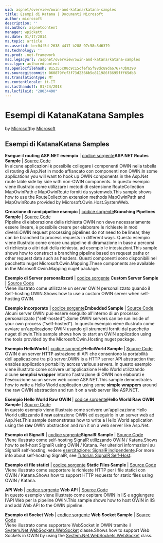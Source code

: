```yaml
---
uid: aspnet/overview/owin-and-katana/katana-samples
title: Esempi di Katana | Documenti Microsoft
author: microsoft
description: ''
ms.author: aspnetcontent
manager: wpickett
ms.date: 01/17/2014
ms.topic: article
ms.assetid: bec04f5d-2638-4417-b288-97c58c8d6379
ms.technology: ''
ms.prod: .net-framework
msc.legacyurl: /aspnet/overview/owin-and-katana/katana-samples
msc.type: authoredcontent
ms.openlocfilehash: 815355c00c9c15cfefa5f98dc89da676743b0390
ms.sourcegitcommit: 060879fcf3f73d2366b5c811986f8695fff65db8
ms.translationtype: MT
ms.contentlocale: it-IT
ms.lasthandoff: 01/24/2018
ms.locfileid: "28034490"
---
```

<a name="katana-samples"></a><span data-ttu-id="6ce99-102">Esempi di Katana</span><span class="sxs-lookup"><span data-stu-id="6ce99-102">Katana Samples</span></span>
====================
<span data-ttu-id="6ce99-103">by [Microsoft](https://github.com/microsoft)</span><span class="sxs-lookup"><span data-stu-id="6ce99-103">by [Microsoft](https://github.com/microsoft)</span></span>

## <a name="katana-samples"></a><span data-ttu-id="6ce99-104">Esempi di Katana</span><span class="sxs-lookup"><span data-stu-id="6ce99-104">Katana Samples</span></span>

<span data-ttu-id="6ce99-105">**Esegue il routing ASP.NET esempio** | [codice sorgente](http://aspnet.codeplex.com/sourcecontrol/latest#Samples/Katana/AspNetRoutes/ReadMe.txt)</span><span class="sxs-lookup"><span data-stu-id="6ce99-105">**ASP.NET Routes Sample** | [Source Code](http://aspnet.codeplex.com/sourcecontrol/latest#Samples/Katana/AspNetRoutes/ReadMe.txt)</span></span>  
<span data-ttu-id="6ce99-106">In alcune applicazioni è possibile collegare i componenti OWIN nella tabella di routing di Asp.Net in modo affiancato con componenti non OWIN.</span><span class="sxs-lookup"><span data-stu-id="6ce99-106">In some applications you will want to hook up OWIN components in the Asp.Net route table side by side with non-OWIN components.</span></span> <span data-ttu-id="6ce99-107">In questo esempio viene illustrato come utilizzare i metodi di estensione RouteCollection MapOwinPath e MapOwinRoute forniti da systemweb.</span><span class="sxs-lookup"><span data-stu-id="6ce99-107">This sample shows how to use the RouteCollection extension methods MapOwinPath and MapOwinRoute provided by Microsoft.Owin.Host.SystemWeb.</span></span>

<span data-ttu-id="6ce99-108">**Creazione di rami pipeline esempio** | [codice sorgente](http://aspnet.codeplex.com/sourcecontrol/latest#Samples/Katana/BranchingPipelines/ReadMe.txt)</span><span class="sxs-lookup"><span data-stu-id="6ce99-108">**Branching Pipelines Sample** | [Source Code](http://aspnet.codeplex.com/sourcecontrol/latest#Samples/Katana/BranchingPipelines/ReadMe.txt)</span></span>  
<span data-ttu-id="6ce99-109">Pipeline di elaborazione della richiesta OWIN non deve necessariamente essere lineare, è possibile creare per elaborare le richieste in modi diversi.</span><span class="sxs-lookup"><span data-stu-id="6ce99-109">OWIN request processing pipelines do not need to be linear, they can be branched to process requests in different ways.</span></span> <span data-ttu-id="6ce99-110">Questo esempio viene illustrato come creare una pipeline di diramazione in base a percorsi di richiesta o altri dati della richiesta, ad esempio le intestazioni.</span><span class="sxs-lookup"><span data-stu-id="6ce99-110">This sample shows how to construct a branching pipeline based on request paths or other request data such as headers.</span></span> <span data-ttu-id="6ce99-111">Questi componenti sono disponibili nel pacchetto nuget Microsoft.Owin.Mapping.</span><span class="sxs-lookup"><span data-stu-id="6ce99-111">These components are available in the Microsoft.Owin.Mapping nuget package.</span></span>

<span data-ttu-id="6ce99-112">**Esempio di Server personalizzati** | [codice sorgente](http://aspnet.codeplex.com/sourcecontrol/latest#Samples/Katana/CustomServer/MyCustomServer/CustomServer.cs) </span><span class="sxs-lookup"><span data-stu-id="6ce99-112">**Custom Server Sample** | [Source Code](http://aspnet.codeplex.com/sourcecontrol/latest#Samples/Katana/CustomServer/MyCustomServer/CustomServer.cs) </span></span>  
<span data-ttu-id="6ce99-113">Viene illustrato come utilizzare un server OWIN personalizzato quando il Self-hosting OWIN.</span><span class="sxs-lookup"><span data-stu-id="6ce99-113">Shows how to use a custom OWIN server when self-hosting OWIN.</span></span>

<span data-ttu-id="6ce99-114">**Esempio incorporato** | [codice sorgente](http://aspnet.codeplex.com/sourcecontrol/latest#Samples/Katana/Embedded/ReadMe.txt)</span><span class="sxs-lookup"><span data-stu-id="6ce99-114">**Embedded Sample** | [Source Code](http://aspnet.codeplex.com/sourcecontrol/latest#Samples/Katana/Embedded/ReadMe.txt)</span></span>  
<span data-ttu-id="6ce99-115">Alcuni server OWIN può essere eseguito all'interno di un processo personalizzato (&quot;self-hosted&quot;).</span><span class="sxs-lookup"><span data-stu-id="6ce99-115">Some OWIN servers can be run inside of your own process (&quot;self-hosted&quot;).</span></span> <span data-ttu-id="6ce99-116">In questo esempio viene illustrato come avviare un'applicazione OWIN usando gli strumenti forniti dal pacchetto nuget di owin.</span><span class="sxs-lookup"><span data-stu-id="6ce99-116">This sample shows how to start an OWIN application using the tools provided by the Microsoft.Owin.Hosting nuget package.</span></span>

<span data-ttu-id="6ce99-117">**Esempio HelloWorld** | [codice sorgente](http://aspnet.codeplex.com/sourcecontrol/latest#Samples/Katana/HelloWorld/ReadMe.txt)</span><span class="sxs-lookup"><span data-stu-id="6ce99-117">**HelloWorld Sample** | [Source Code](http://aspnet.codeplex.com/sourcecontrol/latest#Samples/Katana/HelloWorld/ReadMe.txt)</span></span>  
<span data-ttu-id="6ce99-118">OWIN è un server HTTP astrazione di API che consentono la portabilità dell'applicazione tra più server.</span><span class="sxs-lookup"><span data-stu-id="6ce99-118">OWIN is a HTTP server API abstraction that enables application portability across various servers.</span></span> <span data-ttu-id="6ce99-119">In questo esempio viene illustrato come scrivere un'applicazione Hello World utilizzando alcune **semplici wrapper** intorno l'astrazione di OWIN non elaborati e l'esecuzione su un server web come ASP.NET.</span><span class="sxs-lookup"><span data-stu-id="6ce99-119">This sample demonstrates how to write a Hello World application using some **simple wrappers** around the raw OWIN abstraction and run it on a web server like ASP.NET.</span></span>

<span data-ttu-id="6ce99-120">**Esempio Hello World Raw OWIN** | [codice sorgente](http://aspnet.codeplex.com/sourcecontrol/latest#Samples/Katana/HelloWorldRawOwin/ReadMe.txt)</span><span class="sxs-lookup"><span data-stu-id="6ce99-120">**Hello World Raw OWIN Sample** | [Source Code](http://aspnet.codeplex.com/sourcecontrol/latest#Samples/Katana/HelloWorldRawOwin/ReadMe.txt)</span></span>  
<span data-ttu-id="6ce99-121">In questo esempio viene illustrato come scrivere un'applicazione Hello World utilizzando il **raw** astrazione OWIN ed eseguirlo in un server web ad Asp.Net.</span><span class="sxs-lookup"><span data-stu-id="6ce99-121">This sample demonstrates how to write a Hello World application using the **raw** OWIN abstraction and run it on a web server like Asp.Net.</span></span>

<span data-ttu-id="6ce99-122">**Esempio di SignalR** | [codice sorgente](http://aspnet.codeplex.com/sourcecontrol/latest#Samples/Katana/SignalR/Program.cs)</span><span class="sxs-lookup"><span data-stu-id="6ce99-122">**SignalR Sample** | [Source Code](http://aspnet.codeplex.com/sourcecontrol/latest#Samples/Katana/SignalR/Program.cs)</span></span>  
<span data-ttu-id="6ce99-123">Viene illustrato come self-hosting SignalR utilizzando OWIN / Katana.</span><span class="sxs-lookup"><span data-stu-id="6ce99-123">Shows how to self-host SignalR using OWIN / Katana.</span></span> <span data-ttu-id="6ce99-124">Per ulteriori informazioni su SignalR self-hosting, vedere [esercitazione: SignalR indipendente](../../../signalr/overview/deployment/tutorial-signalr-self-host.md).</span><span class="sxs-lookup"><span data-stu-id="6ce99-124">For more info about self-hosting SignalR, see [Tutorial: SignalR Self-Host](../../../signalr/overview/deployment/tutorial-signalr-self-host.md).</span></span>

<span data-ttu-id="6ce99-125">**Esempio di file statici** | [codice sorgente](http://aspnet.codeplex.com/sourcecontrol/latest#Samples/Katana/StaticFilesSample/Startup.cs) </span><span class="sxs-lookup"><span data-stu-id="6ce99-125">**Static Files Sample** | [Source Code](http://aspnet.codeplex.com/sourcecontrol/latest#Samples/Katana/StaticFilesSample/Startup.cs) </span></span>  
<span data-ttu-id="6ce99-126">Viene illustrato come supportare le richieste HTTP per i file statici con OWIN / Katana.</span><span class="sxs-lookup"><span data-stu-id="6ce99-126">Shows how to support HTTP requests for static files using OWIN / Katana.</span></span>

<span data-ttu-id="6ce99-127">**API Web** | [codice sorgente](http://aspnet.codeplex.com/sourcecontrol/latest#Samples/Katana/WebApi/ReadMe.txt) </span><span class="sxs-lookup"><span data-stu-id="6ce99-127">**Web API** | [Source Code](http://aspnet.codeplex.com/sourcecontrol/latest#Samples/Katana/WebApi/ReadMe.txt) </span></span>  
<span data-ttu-id="6ce99-128">In questo esempio viene illustrato come ospitare OWIN in IIS e aggiungere l'API Web per la pipeline OWIN.</span><span class="sxs-lookup"><span data-stu-id="6ce99-128">This sample shows how to host OWIN in IIS and add Web API to the OWIN pipeline.</span></span>

<span data-ttu-id="6ce99-129">**Esempio di Socket Web** | [codice sorgente](http://aspnet.codeplex.com/sourcecontrol/latest#Samples/Katana/WebSocketSample/WebSocketServer/Startup.cs) </span><span class="sxs-lookup"><span data-stu-id="6ce99-129">**Web Socket Sample** | [Source Code](http://aspnet.codeplex.com/sourcecontrol/latest#Samples/Katana/WebSocketSample/WebSocketServer/Startup.cs) </span></span>  
<span data-ttu-id="6ce99-130">Viene illustrato come supportare WebSocket in OWIN tramite il [System.Net.WebSockets.WebSocket](https://msdn.microsoft.com/library/system.net.websockets.websocket(v=vs.110).aspx) classe.</span><span class="sxs-lookup"><span data-stu-id="6ce99-130">Shows how to support Web Sockets in OWIN by using the [System.Net.WebSockets.WebSocket](https://msdn.microsoft.com/library/system.net.websockets.websocket(v=vs.110).aspx) class.</span></span>
